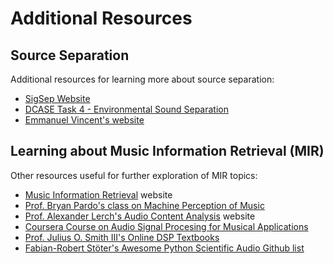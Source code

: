 Additional Resources
====================


## Source Separation 

Additional resources for learning more about source separation:

- [SigSep Website](https://sigsep.github.io/)
- [DCASE Task 4 - Environmental Sound Separation](http://dcase.community/challenge2020/task-sound-event-detection-and-separation-in-domestic-environments-results)
- [Emmanuel Vincent's website](https://members.loria.fr/EVincent/keynotes-tutorials-and-press/)

## Learning about Music Information Retrieval (MIR)

Other resources useful for further exploration of MIR topics:

- [Music Information Retrieval](https://musicinformationretrieval.com/) website
- [Prof. Bryan Pardo's class on Machine Perception of Music](https://interactiveaudiolab.github.io/teaching/eecs352.html)
- [Prof. Alexander Lerch's Audio Content Analysis](https://www.audiocontentanalysis.org/) website
- [Coursera Course on Audio Signal Procesing for Musical Applications](https://www.coursera.org/learn/audio-signal-processing)
- [Prof. Julius O. Smith III's Online DSP Textbooks](https://ccrma.stanford.edu/~jos/)
- [Fabian-Robert Stöter's Awesome Python Scientific Audio Github list](https://github.com/faroit/awesome-python-scientific-audio)